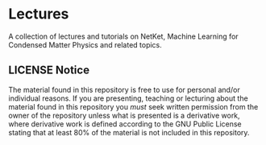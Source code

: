 # Lectures
A collection of lectures and tutorials on NetKet, Machine Learning for Condensed Matter Physics and related topics.

## LICENSE Notice

The material found in this repository is free to use for personal and/or individual reasons.
If you are presenting, teaching or lecturing about the material found in this repository you *must* seek written permission from the owner of the repository unless what is presented is a derivative work, where derivative work is defined according to the GNU Public License stating that at least 80% of the material is not included in this repository.
